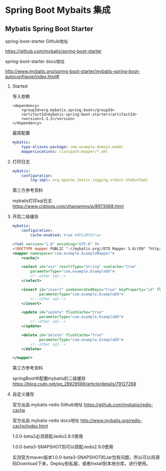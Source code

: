 # Spring Boot Mybaits 集成

## Mybatis Spring Boot Starter

spring-boot-starter Github地址

https://github.com/mybatis/spring-boot-starter

spring-boot-starter docs地址

http://www.mybatis.org/spring-boot-starter/mybatis-spring-boot-autoconfigure/index.html#

1. Started

    导入依赖

    ```pom
    <dependency>
        <groupId>org.mybatis.spring.boot</groupId>
        <artifactId>mybatis-spring-boot-starter</artifactId>
        <version>1.3.2</version>
    </dependency>
    ```

    最简配置

    ```yml
    mybatis:
        type-aliases-package: com.example.domain.model
        mapperLocations: classpath:mapper/*.xml
    ```

2. 打印日志

    ```yml
    mybatis:
        configuration:
            log-impl: org.apache.ibatis.logging.stdout.StdOutImpl
    ```

    第三方参考资料

    mybatis打印sql日志 https://www.cnblogs.com/zhangmms/p/8973068.html

3. 开启二级缓存

    ```yml
    mybatis:
        configuration:
            cache-enabled: true #默认即为true
    ```

    ```xml
    <?xml version="1.0" encoding="UTF-8" ?>
    <!DOCTYPE mapper PUBLIC "-//mybatis.org//DTD Mapper 3.0//EN" "http://mybatis.org/dtd/mybatis-3-mapper.dtd">
    <mapper namespace="com.example.ExampleMapper">
        <cache/>

        <select id="xxx" resultType="String" useCache="true"
            parameterType="com.example.ExampleDO">
            <!--other sql-->
        </select>

        <insert id="insert" useGeneratedKeys="true" keyProperty="id" flushCache="true"
                parameterType="com.example.ExampleDO">
            <!--other sql-->
        </insert>

        <update id="update" flushCache="true"
                parameterType="com.example.ExampleDO">
            <!--other sql-->
        </update>

        <delete id="delete" flushCache="true"
                parameterType="com.example.ExampleDO">
            <!--other sql-->
        </delete>

    </mapper>
    ```

    第三方参考资料

    springBoot中配置mybatis的二级缓存 https://blog.csdn.net/qq_28929589/article/details/79127268

4. 自定义缓存

    官方出品 mybatis-redis Github地址 https://github.com/mybatis/redis-cache

    官方出品 mybatis-redis docs地址 http://www.mybatis.org/redis-cache/index.html

    1.0.0-beta2必须搭配Jedis2.8.0使用

    1.0.0-beta3-SNAPSHOT则可以搭配Jedis2.9.0使用

    实测官方maven版本1.0.0-beta3-SNAPSHOT的Jar包有问题，所以可以将源码Download下来，Deploy到私服，或者Install到本地仓库，进行使用。